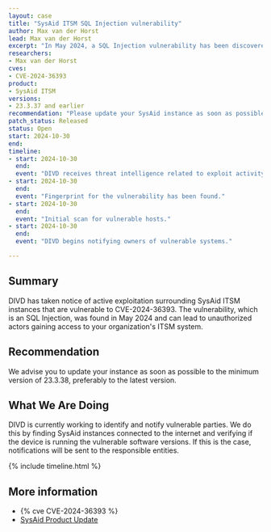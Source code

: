 ```yaml
---
layout: case
title: "SysAid ITSM SQL Injection vulnerability" 
author: Max van der Horst
lead: Max van der Horst
excerpt: "In May 2024, a SQL Injection vulnerability has been discovered in SysAid ITSM that has been reported to be actively exploited as recent as October 2024. Exploitation can result in unauthorized access to your ITSM system." 
researchers: 
- Max van der Horst
cves:
- CVE-2024-36393
product: 
- SysAid ITSM
versions: 
- 23.3.37 and earlier
recommendation: "Please update your SysAid instance as soon as possible." 
patch_status: Released
status: Open 
start: 2024-10-30
end: 
timeline:
- start: 2024-10-30
  end:
  event: "DIVD receives threat intelligence related to exploit activity around SysAid instances vulnerable to CVE-2024-36393." 
- start: 2024-10-30
  end:
  event: "Fingerprint for the vulnerability has been found." 
- start: 2024-10-30
  end:
  event: "Initial scan for vulnerable hosts."
- start: 2024-10-30
  end:
  event: "DIVD begins notifying owners of vulnerable systems." 

---
```


## Summary 

DIVD has taken notice of active exploitation surrounding SysAid ITSM instances that are vulnerable to CVE-2024-36393. The vulnerability, which is an SQL Injection, was found in May 2024 and can lead to unauthorized actors gaining access to your organization's ITSM system.

## Recommendation 

We advise you to update your instance as soon as possible to the minimum version of 23.3.38, preferably to the latest version.

## What We Are Doing 

DIVD is currently working to identify and notify vulnerable parties. We do this by finding SysAid instances connected to the internet and verifying if the device is running the vulnerable software versions. If this is the case, notifications will be sent to the responsible entities.

{% include timeline.html %}

## More information

* {% cve CVE-2024-36393 %}
* [SysAid Product Update](https://documentation.sysaid.com/docs/23338)
